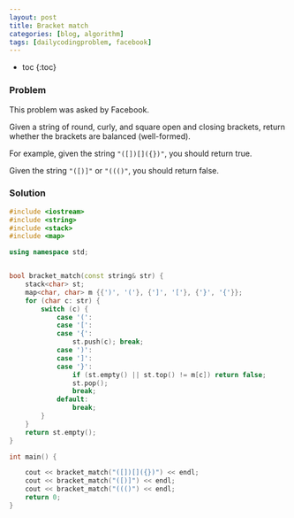 ```yaml
---
layout: post
title: Bracket match
categories: [blog, algorithm]
tags: [dailycodingproblem, facebook]
---
```


+ toc
{:toc}

### Problem

This problem was asked by Facebook.

Given a string of round, curly, and square open and closing brackets,
return whether the brackets are balanced (well-formed).

For example, given the string `"([])[]({})"`, you should return true.

Given the string `"([)]"` or `"((()"`, you should return false.

### Solution

```cpp
#include <iostream>
#include <string>
#include <stack>
#include <map>

using namespace std;


bool bracket_match(const string& str) {
    stack<char> st;
    map<char, char> m {{')', '('}, {']', '['}, {'}', '{'}};
    for (char c: str) {
        switch (c) {
            case '(':
            case '[':
            case '{':
                st.push(c); break;
            case ')':
            case ']':
            case '}':
                if (st.empty() || st.top() != m[c]) return false;
                st.pop();
                break;
            default:
                break;
        }
    }
    return st.empty();
}

int main() {

    cout << bracket_match("([])[]({})") << endl;
    cout << bracket_match("([)]") << endl;
    cout << bracket_match("((()") << endl;
    return 0;
}
```


